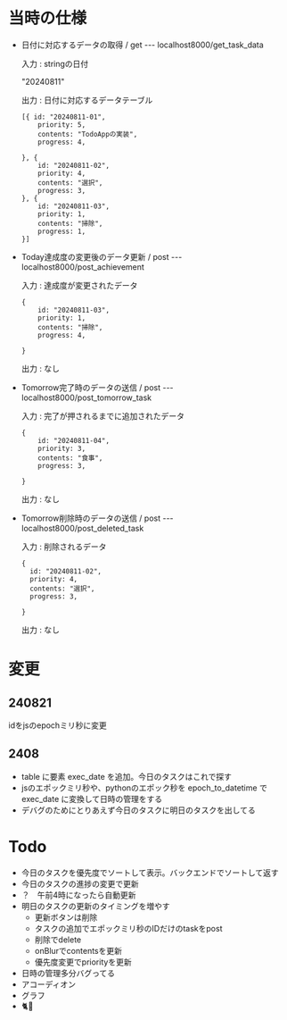 # 当時の仕様
- 日付に対応するデータの取得 / get --- localhost8000/get_task_data

    入力 : stringの日付

    "20240811"


     出力 : 日付に対応するデータテーブル
    ```
    [{ id: "20240811-01",
        priority: 5,
        contents: "TodoAppの実装",
        progress: 4,

    }, {
        id: "20240811-02",
        priority: 4,
        contents: "選択",
        progress: 3,
    }, {
        id: "20240811-03",
        priority: 1,
        contents: "掃除",
        progress: 1,
    }]
    ```
- Today達成度の変更後のデータ更新 / post --- localhost8000/post_achievement

    入力 : 達成度が変更されたデータ
    ```
    {
        id: "20240811-03",
        priority: 1,
        contents: "掃除",
        progress: 4,

    }
    ```
    出力 : なし

- Tomorrow完了時のデータの送信 / post --- localhost8000/post_tomorrow_task

    入力 : 完了が押されるまでに追加されたデータ
    ```
    {
        id: "20240811-04",
        priority: 3,
        contents: "食事",
        progress: 3,

    }
    ```
    出力 : なし

- Tomorrow削除時のデータの送信 / post --- localhost8000/post_deleted_task

    入力 : 削除されるデータ
    ```
    {
      id: "20240811-02",
      priority: 4,
      contents: "選択",
      progress: 3,

    }
    ```

    出力 : なし

# 変更
## 240821
idをjsのepochミリ秒に変更
## 2408
- table に要素 exec_date を追加。今日のタスクはこれで探す
- jsのエポックミリ秒や、pythonのエポック秒を epoch_to_datetime で exec_date に変換して日時の管理をする
- デバグのためにとりあえず今日のタスクに明日のタスクを出してる


# Todo
- 今日のタスクを優先度でソートして表示。バックエンドでソートして返す
- 今日のタスクの進捗の変更で更新
- ？　午前4時になったら自動更新
- 明日のタスクの更新のタイミングを増やす
    - 更新ボタンは削除
    - タスクの追加でエポックミリ秒のIDだけのtaskをpost
    - 削除でdelete
    - onBlurでcontentsを更新
    - 優先度変更でpriorityを更新
- 日時の管理多分バグってる
- アコーディオン
- グラフ
- 🐈️🦁


